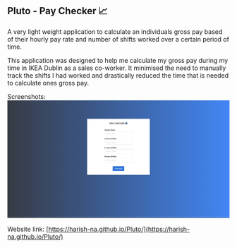 ## Pluto - Pay Checker 📈

A very light weight application to calculate an individuals gross pay based of their hourly pay rate and number of shifts worked over a certain period of time. 

This application was designed to help me calculate my gross pay during my time in IKEA Dublin as a sales co-worker. It minimised the need to manually track the shifts I had worked and drastically reduced the time that is needed to calculate ones gross pay.

Screenshots: 
![Main page](readme_files/main.PNG "Main Page")

Website link: [https://harish-na.github.io/Pluto/](https://harish-na.github.io/Pluto/)

